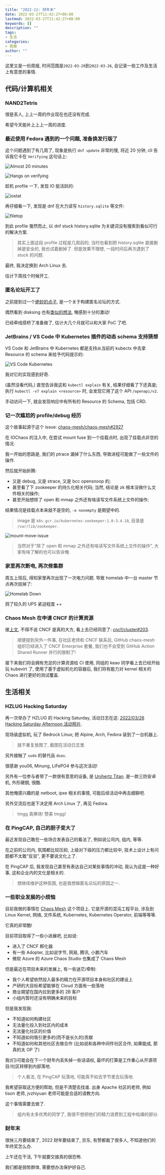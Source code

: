```yaml
---
title: "2022-12: 财年末"
date: 2022-03-27T11:42:27+08:00
lastmod: 2022-03-27T11:42:27+08:00
keywords: []
description: ""
tags:
- 生活
categories:
- 周报
author: ""
---
```


这里又是一份周报, 时间范围是`2022-03-20`到`2022-03-26`, 会记录一些工作及生活上有意思的事情.

## 代码/计算机相关

### NAND2Tetris

很是丢人, 上上一周的作业现在也还没有完成.

希望今天能补上上上一周的进度.

### 最近使用 Fedora 遇到的一个问题, 准备换发行版了

这个问题遇到了有几周了, 现象是执行 `dnf update` 非常的慢, 将近 20 分钟, cli 告诉我它卡在 `Verifying` 这句话上:

![Almost 20 minutes](./assets/almost-20min.png)

![Hangs on verifying](./assets/hangs-on-verifying.png)

趁机 profile 一下, 发现 IO 挺活跃的:

![iostat](./assets/iostat.png)

再仔细看一下, 发现是 dnf 在大力读写 `history.sqlite` 等文件:

![filetop](./assets/filetop.png)

到此 profile 戛然而止, 以 dnf stuck history.sqlite 为关键词没有搜索到看似可行的解决方案.

> 其实上面这段 profile 过程是几周前的; 当时也看到把 history.sqlite 直接删掉是安全的, 我也试着删掉了. 但是效果不理想, 一段时间后再次遇到了 stuck 的问题.

最终, 我决定换到 Arch Linux 去.

估计下周找个时候开工.

### 匿名论坛开工了

之前提到过一个[绝妙的点子](https://strrl.dev/post/weekly-report/2022/06-%E5%BC%80%E5%B7%A5%E7%AC%AC%E4%B8%80%E5%91%A8/#%E5%8F%88%E4%B8%80%E4%B8%AA%E7%BB%9D%E5%A6%99%E7%9A%84%E7%82%B9%E5%AD%90---dodo-rooster), 是一个关于构建匿名论坛的方式.

偶然看到 disksing 也有[类似的想法](https://disksing.com/anonymous-forum/), 俺感到十分的激动!

已经牵线搭桥了准备做了, 估计大几个月就可以和大家 PoC 了吧.

### JetBrains / VS Code 中 Kubernetes 插件的动态 schema 支持猜想

VS Code 和 JetBrains 中 Kubernetes 都是支持从当前的 kubectx 中去拿 Resource 的 schema 来给予代码提示的:

![VS Code Kubernetes](./assets/vscode-kubernetes.png)

我对它的实现感到好奇.

(虽然没看代码,) 直觉告诉我这和 `kubectl explain` 有关, 结果仔细看了下还真是;  执行 `kubectl -v7 explain <resource>` 时, 会发现它用了这个 API `/openapi/v2`.

手动访问一下, 就会发现响应中有所有的 Resource 的 Schema, 包括 CRD.  

### 记一次尴尬的 profile/debug 经历

这个故事起源于这个 issue: [chaos-mesh/chaos-mesh#2927](https://github.com/chaos-mesh/chaos-mesh/issues/2927)

在 IOChaos 的注入中, 在尝试 mount fuse 到一个挂载点时, 出现了挂载点非空的情况.

我一开始的思路是, 我们的 ptrace 漏掉了什么东西, 导致进程可能做了一些文件的操作.

然后就开始折腾: 

- 又是 debug, 又是 strace, 又是 bcc opensnoop 的;
- 甚至看了下 zookeeper 的持久化相关代码; 当然, 结论是 zk 根本没做什么文件相关的操作;
- 甚至开始想除了 open 和 mmap 之外还有啥读写文件系统上文件的操作;

结果情况是挂载点本来就不是空的, `-o nonempty` 是期望中的.

> image 是 `k8s.gcr.io/kubernetes-zookeeper:1.0-3.4.10`, 目录是 `/var/lib/zookeeper`.

![mount-move-issue](./assets/mount-move-issue.png)

> 当然对于"除了 open 和 mmap 之外还有啥读写文件系统上文件的操作", 大家有啥了解的也可以告诉俺.

### 家里再次断电, 再次修集群

周五上班后, 得知家里再次出现了一次电力问题. 导致 homelab 中一台 master 节点再次挂掉了:

![Homelab Down](./assets/homelab-down.png)

鸽了较久的 UPS 紧迫程度 ++

### Chaos Mesh 在申请 CNCF 的计算资源

接[上文](https://strrl.dev/post/weekly-report/2022/09-%E6%87%88%E6%80%A0%E7%9A%84%E4%B8%80%E5%91%A8/#cncf-%E7%9A%84%E8%AE%A1%E7%AE%97%E8%B5%84%E6%BA%90), 不得不说 CNCF 是真的大方, 看上去已经同意了: [cncf/cluster#203](https://github.com/cncf/cluster/issues/203).

> 顺便提到另外一件事, 在社区老师和 CNCF 联系后, GitHub chaos-mesh 组织已经进入了 CNCF Enterprise 套餐, 我们也不会受到 GitHub Action Shared Runner 并行的限制了!

接下来我们将会拥有充足的计算资源给 CI 使用, 同组的 keao 同学看上去已经开始玩 kubevirt 了, 使用了基于虚拟机化的容器后, 我们将有能力对 kernel 相关的 Chaos 进行更好的测试覆盖.

## 生活相关

### HZLUG Hacking Saturday

再一次举办了 HZLUG 的 Hacking Saturday, 活动日志在这: [2022/03/26 Hacking Saturday Afternoon 活动照片](https://hzlug.org/0326-h6-photo/).

现场装虚拟机, 玩了 Bedrock Linux; 把 Alpine, Arch, Fedora 装到了一台机器上.

> 就不重复放图了, 截图在活动日志里.

另外接触了 `sudo` 的替代品 `doas`.

很感谢 you06, Minung, LiFePO4 参与这次活动!

另外有一位参与者带了一款很有意思的设备, 是 [Unihertz Titan](https://www.unihertz.com/products/titan). 是一款三防安卓机, 外形硬朗, 很酷.

其他俺感兴趣的是 netboot, ipxe 相关的事情, 可能后续活动中再去细聊吧.

另外交流后也是下决定用 Arch Linux 了, 再见 Fedora.

> tmgg 真捧场! 赞美 tmgg!

### 在 PingCAP, 自己的胆子变大了

最近发现自己敢在一些场合发表自己的看法了, 例如说公司内, 组内, 等等.

在之前的公司内, 氛围都比较压抑, 上级对下级的压力都比较中, 技术上设计上有问题都不太敢"反驳", 更不要说文化上了.

在 PingCAP 后, 我发现自己甚至有表达自己对某些事情的冲动, 我认为这是一种好事, 这和企业内的文化是相关的.

> 想继续维护这种氛围, 也是我想做匿名论坛的原因之一.

### 一些职业发展的小烦恼

目前我做的事情在 [Chaos Mesh](https://github.com/chaos-mesh/chaos-mesh) 这个项目上. 它是开源的混沌工程平台, 涉及到 Linux Kernel, 网络, 文件系统, Kubernetes, Kubernetes Operator, 前端等等等.

它真的非常酷!

目前项目取得了一些小进展吧, 比如说:

- 进入了 CNCF 孵化器
- 有一些 Adopter, 比如说字节, 网易, 腾讯, 小鹏汽车
- 微软 Azure 的 Azure Chaos Studio 也集成了 Chaos Mesh

但是最近在项目未来的发展上, 有一些迷茫/牵制:

- 我个人希望依然投入最多的精力在开源项目本身和社区的建设上
- 产研的大目标希望能够在 Cloud 方面有一些落地
- 商业期望在国内拉到更多的 2B 客户
- 小组内暂时还没有明确未来的目标

但是我发现我:

- 不知道如何构建社区
- 无法量化投入到社区内的成本
- 无法量化社区的价值
- 不知道如何吸引更多的(而不是长久的)贡献
- 不知道如何和其他社区去做合作 (比如说和各种中间件社区合作, 如果能成, 那真的太 OP 了)

我(们)可能会在下一个财年内丢失掉一些话语权, 最坏的打算是工作重心从开源项目/社区转移到内部落地.

> 个人看法, 在 PingCAP 玩落地, 可能真不如去字节里去玩落地.

我希望获取这方便的帮助, 但是不清楚去找谁. 出身 Apache 社区的老师, 例如 tison 老师, jvzhiyuan 老师可能是合适的请教方向.

这个事情需要去做了.

> 组内有太多优秀的同学了, 我很不想把他们的精力浪费到工程中枯燥的部分.

### 财年末

很快三月要结束了, 2022 财年要结束了, 京东, 有赞都裁了很多人, 不知道他们的年终奖怎么办.

上午还在干活, 下午就要交接真的很恐怖.

我们都是弱势群体, 需要想办法保护好自己.
